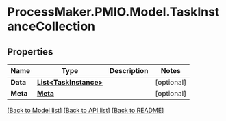 # ProcessMaker.PMIO.Model.TaskInstanceCollection
## Properties

Name | Type | Description | Notes
------------ | ------------- | ------------- | -------------
**Data** | [**List&lt;TaskInstance&gt;**](TaskInstance.md) |  | [optional] 
**Meta** | [**Meta**](Meta.md) |  | [optional] 

[[Back to Model list]](../README.md#documentation-for-models) [[Back to API list]](../README.md#documentation-for-api-endpoints) [[Back to README]](../README.md)

